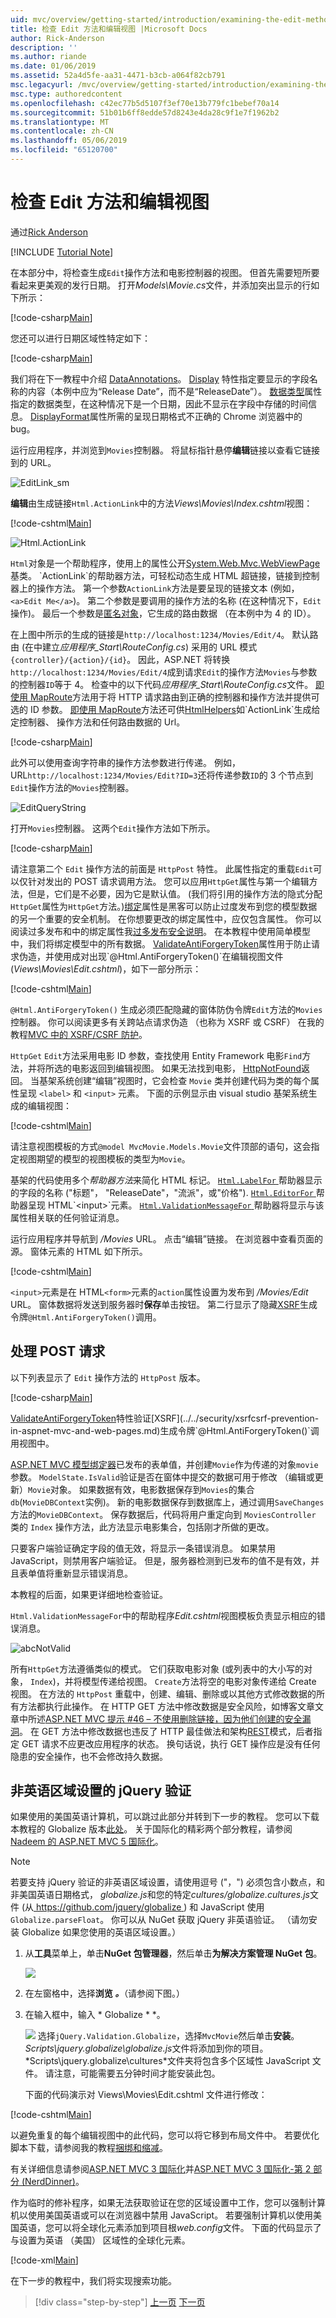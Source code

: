 ```yaml
---
uid: mvc/overview/getting-started/introduction/examining-the-edit-methods-and-edit-view
title: 检查 Edit 方法和编辑视图 |Microsoft Docs
author: Rick-Anderson
description: ''
ms.author: riande
ms.date: 01/06/2019
ms.assetid: 52a4d5fe-aa31-4471-b3cb-a064f82cb791
msc.legacyurl: /mvc/overview/getting-started/introduction/examining-the-edit-methods-and-edit-view
msc.type: authoredcontent
ms.openlocfilehash: c42ec77b5d5107f3ef70e13b779fc1bebef70a14
ms.sourcegitcommit: 51b01b6ff8edde57d8243e4da28c9f1e7f1962b2
ms.translationtype: MT
ms.contentlocale: zh-CN
ms.lasthandoff: 05/06/2019
ms.locfileid: "65120700"
---
```

# <a name="examining-the-edit-methods-and-edit-view"></a>检查 Edit 方法和编辑视图

通过[Rick Anderson]((https://twitter.com/RickAndMSFT))

[!INCLUDE [Tutorial Note](sample/code-location.md)]

在本部分中，将检查生成`Edit`操作方法和电影控制器的视图。 但首先需要短所要看起来更美观的发行日期。 打开*Models\Movie.cs*文件，并添加突出显示的行如下所示：

[!code-csharp[Main](examining-the-edit-methods-and-edit-view/samples/sample1.cs?highlight=2,12-14)]

您还可以进行日期区域性特定如下：

[!code-csharp[Main](examining-the-edit-methods-and-edit-view/samples/sample2.cs?highlight=3)]

我们将在下一教程中介绍 [DataAnnotations](https://msdn.microsoft.com/library/system.componentmodel.dataannotations.aspx)。 [Display](https://msdn.microsoft.com/library/system.componentmodel.dataannotations.displayattribute.aspx) 特性指定要显示的字段名称的内容（本例中应为“Release Date”，而不是“ReleaseDate”）。 [数据类型](https://msdn.microsoft.com/library/system.componentmodel.dataannotations.datatypeattribute.aspx)属性指定的数据类型，在这种情况下是一个日期，因此不显示在字段中存储的时间信息。 [DisplayFormat](https://msdn.microsoft.com/library/system.componentmodel.dataannotations.displayformatattribute.aspx)属性所需的呈现日期格式不正确的 Chrome 浏览器中的 bug。

运行应用程序，并浏览到`Movies`控制器。 将鼠标指针悬停**编辑**链接以查看它链接到的 URL。

![EditLink_sm](examining-the-edit-methods-and-edit-view/_static/image1.png)

**编辑**由生成链接`Html.ActionLink`中的方法*Views\Movies\Index.cshtml*视图：

[!code-cshtml[Main](examining-the-edit-methods-and-edit-view/samples/sample3.cshtml)]

![Html.ActionLink](examining-the-edit-methods-and-edit-view/_static/image2.png)

`Html`对象是一个帮助程序，使用上的属性公开[System.Web.Mvc.WebViewPage](https://msdn.microsoft.com/library/gg402107(VS.98).aspx)基类。 `ActionLink`的帮助器方法，可轻松动态生成 HTML 超链接，链接到控制器上的操作方法。 第一个参数`ActionLink`方法是要呈现的链接文本 (例如， `<a>Edit Me</a>`)。 第二个参数是要调用的操作方法的名称 (在这种情况下，`Edit`操作)。 最后一个参数是[匿名对象](https://weblogs.asp.net/scottgu/archive/2007/05/15/new-orcas-language-feature-anonymous-types.aspx)，它生成的路由数据 （在本例中为 4 的 ID）。

在上图中所示的生成的链接是`http://localhost:1234/Movies/Edit/4`。 默认路由 (在中建立*应用程序\_Start\RouteConfig.cs*) 采用的 URL 模式`{controller}/{action}/{id}`。 因此，ASP.NET 将转换`http://localhost:1234/Movies/Edit/4`成到请求`Edit`的操作方法`Movies`与参数的控制器`ID`等于 4。 检查中的以下代码*应用程序\_Start\RouteConfig.cs*文件。 [即使用 MapRoute](../../older-versions-1/controllers-and-routing/asp-net-mvc-routing-overview-cs.md)方法用于将 HTTP 请求路由到正确的控制器和操作方法并提供可选的 ID 参数。 [即使用 MapRoute](../../older-versions-1/controllers-and-routing/asp-net-mvc-routing-overview-cs.md)方法还可供[HtmlHelpers](https://msdn.microsoft.com/library/system.web.mvc.htmlhelper(v=vs.108).aspx)如`ActionLink`生成给定控制器、 操作方法和任何路由数据的 Url。

[!code-csharp[Main](examining-the-edit-methods-and-edit-view/samples/sample4.cs?highlight=7)]

此外可以使用查询字符串的操作方法参数进行传递。 例如，URL`http://localhost:1234/Movies/Edit?ID=3`还将传递参数`ID`的 3 个节点到`Edit`操作方法的`Movies`控制器。

![EditQueryString](examining-the-edit-methods-and-edit-view/_static/image3.png)

打开`Movies`控制器。 这两个`Edit`操作方法如下所示。

[!code-csharp[Main](examining-the-edit-methods-and-edit-view/samples/sample5.cs?highlight=19-21)]

请注意第二个 `Edit` 操作方法的前面是 `HttpPost` 特性。 此属性指定的重载`Edit`可以仅针对发出的 POST 请求调用方法。 您可以应用`HttpGet`属性与第一个编辑方法，但是，它们是不必要，因为它是默认值。 (我们将引用的操作方法的隐式分配`HttpGet`属性为`HttpGet`方法。)[绑定](https://msdn.microsoft.com/library/system.web.mvc.bindattribute(v=vs.108).aspx)属性是黑客可以防止过度发布到您的模型数据的另一个重要的安全机制。 在你想要更改的绑定属性中，应仅包含属性。 你可以阅读过多发布和中的绑定属性我[过多发布安全说明](https://go.microsoft.com/fwlink/?LinkId=317598)。 在本教程中使用简单模型中，我们将绑定模型中的所有数据。 [ValidateAntiForgeryToken](https://msdn.microsoft.com/library/system.web.mvc.validateantiforgerytokenattribute(v=vs.108).aspx)属性用于防止请求伪造，并使用成对出现`@Html.AntiForgeryToken()`在编辑视图文件 (*Views\Movies\Edit.cshtml*)，如下一部分所示：

[!code-cshtml[Main](examining-the-edit-methods-and-edit-view/samples/sample6.cshtml?highlight=9)]

`@Html.AntiForgeryToken()` 生成必须匹配隐藏的窗体防伪令牌`Edit`方法的`Movies`控制器。 你可以阅读更多有关跨站点请求伪造 （也称为 XSRF 或 CSRF） 在我的教程[MVC 中的 XSRF/CSRF 防护](../../security/xsrfcsrf-prevention-in-aspnet-mvc-and-web-pages.md)。

`HttpGet` `Edit`方法采用电影 ID 参数，查找使用 Entity Framework 电影`Find`方法，并将所选的电影返回到编辑视图。 如果无法找到电影， [HttpNotFound](https://msdn.microsoft.com/library/gg453938(VS.98).aspx)返回。 当基架系统创建“编辑”视图时，它会检查 `Movie` 类并创建代码为类的每个属性呈现 `<label>` 和 `<input>` 元素。 下面的示例显示由 visual studio 基架系统生成的编辑视图：

[!code-cshtml[Main](examining-the-edit-methods-and-edit-view/samples/sample7.cshtml)]

请注意视图模板的方式`@model MvcMovie.Models.Movie`文件顶部的语句，这会指定视图期望的模型的视图模板的类型为`Movie`。

基架的代码使用多个*帮助器方法*来简化 HTML 标记。 [ `Html.LabelFor` ](https://msdn.microsoft.com/library/gg401864(VS.98).aspx)帮助器显示的字段的名称 (&quot;标题&quot;， &quot;ReleaseDate&quot;，&quot;流派&quot;，或&quot;价格&quot;). [ `Html.EditorFor` ](https://msdn.microsoft.com/library/system.web.mvc.html.editorextensions.editorfor(VS.98).aspx)帮助器呈现 HTML`<input>`元素。 [ `Html.ValidationMessageFor` ](https://msdn.microsoft.com/library/system.web.mvc.html.validationextensions.validationmessagefor(VS.98).aspx)帮助器将显示与该属性相关联的任何验证消息。

运行应用程序并导航到 */Movies* URL。 点击“编辑”链接。 在浏览器中查看页面的源。 窗体元素的 HTML 如下所示。

[!code-cshtml[Main](examining-the-edit-methods-and-edit-view/samples/sample8.cshtml?highlight=1-2)]

`<input>`元素是在 HTML`<form>`元素的`action`属性设置为发布到 */Movies/Edit* URL。 窗体数据将发送到服务器时**保存**单击按钮。 第二行显示了隐藏[XSRF](../../security/xsrfcsrf-prevention-in-aspnet-mvc-and-web-pages.md)生成令牌`@Html.AntiForgeryToken()`调用。

## <a name="processing-the-post-request"></a>处理 POST 请求

以下列表显示了 `Edit` 操作方法的 `HttpPost` 版本。

[!code-csharp[Main](examining-the-edit-methods-and-edit-view/samples/sample9.cs)]

[ValidateAntiForgeryToken](https://msdn.microsoft.com/library/system.web.mvc.validateantiforgerytokenattribute(v=vs.108).aspx)特性验证[XSRF](../../security/xsrfcsrf-prevention-in-aspnet-mvc-and-web-pages.md)生成令牌`@Html.AntiForgeryToken()`调用视图中。

[ASP.NET MVC 模型绑定器](https://msdn.microsoft.com/library/dd410405.aspx)已发布的表单值，并创建`Movie`作为传递的对象`movie`参数。 `ModelState.IsValid`验证是否在窗体中提交的数据可用于修改 （编辑或更新）`Movie`对象。 如果数据有效，电影数据保存到`Movies`的集合`db`(`MovieDBContext`实例)。 新的电影数据保存到数据库上，通过调用`SaveChanges`方法的`MovieDBContext`。 保存数据后，代码将用户重定向到 `MoviesController` 类的 `Index` 操作方法，此方法显示电影集合，包括刚才所做的更改。

只要客户端验证确定字段的值无效，将显示一条错误消息。 如果禁用 JavaScript，则禁用客户端验证。 但是，服务器检测到已发布的值不是有效，并且表单值将重新显示错误消息。

本教程的后面，如果更详细地检查验证。

`Html.ValidationMessageFor`中的帮助程序*Edit.cshtml*视图模板负责显示相应的错误消息。

![abcNotValid](examining-the-edit-methods-and-edit-view/_static/image4.png)

所有`HttpGet`方法遵循类似的模式。 它们获取电影对象 (或列表中的大小写的对象， `Index`)，并将模型传递给视图。 `Create`方法将空的电影对象传递给 Create 视图。 在方法的 `HttpPost` 重载中，创建、编辑、删除或以其他方式修改数据的所有方法都执行此操作。 在 HTTP GET 方法中修改数据是安全风险，如博客文章文章中所述[ASP.NET MVC 提示 #46 – 不使用删除链接，因为他们创建的安全漏洞](http://stephenwalther.com/blog/archive/2009/01/21/asp.net-mvc-tip-46-ndash-donrsquot-use-delete-links-because.aspx)。 在 GET 方法中修改数据也违反了 HTTP 最佳做法和架构[REST](http://en.wikipedia.org/wiki/Representational_State_Transfer)模式，后者指定 GET 请求不应更改应用程序的状态。 换句话说，执行 GET 操作应是没有任何隐患的安全操作，也不会修改持久数据。

## <a name="jquery-validation-for-non-english-locales"></a>非英语区域设置的 jQuery 验证

如果使用的美国英语计算机，可以跳过此部分并转到下一步的教程。 您可以下载本教程的 Globalize 版本[此处](https://archive.msdn.microsoft.com/Project/Download/FileDownload.aspx?ProjectName=aspnetmvcsamples&amp;DownloadId=16475)。 关于国际化的精彩两个部分教程，请参阅[Nadeem 的 ASP.NET MVC 5 国际化](http://afana.me/post/aspnet-mvc-internationalization.aspx)。

> [!NOTE]
> 若要支持 jQuery 验证的非英语区域设置，请使用逗号 (&quot;，&quot;) 必须包含小数点，和非美国英语日期格式， *globalize.js*和您的特定*cultures/globalize.cultures.js*文件 (从[ https://github.com/jquery/globalize ](https://github.com/jquery/globalize) ) 和 JavaScript 使用`Globalize.parseFloat`。 你可以从 NuGet 获取 jQuery 非英语验证。 （请勿安装 Globalize 如果您使用的英语区域设置。）

1. 从**工具**菜单上，单击**NuGet 包管理器**，然后单击**为解决方案管理 NuGet 包**。

    ![](examining-the-edit-methods-and-edit-view/_static/image5.png)
2. 在左窗格中，选择<strong>浏览 *。</strong>*（请参阅下图。）
3. 在输入框中，输入 * Globalize * *。

    ![](examining-the-edit-methods-and-edit-view/_static/image6.png) 选择`jQuery.Validation.Globalize`，选择`MvcMovie`然后单击**安装**。 *Scripts\jquery.globalize\globalize.js*文件将添加到你的项目。 *Scripts\jquery.globalize\cultures\*文件夹将包含多个区域性 JavaScript 文件。 请注意，可能需要五分钟时间才能安装此包。

   下面的代码演示对 Views\Movies\Edit.cshtml 文件进行修改：

[!code-cshtml[Main](examining-the-edit-methods-and-edit-view/samples/sample10.cshtml)]

以避免重复的每个编辑视图中的此代码，您可以将它移到布局文件中。 若要优化脚本下载，请参阅我的教程[捆绑和缩减](../../performance/bundling-and-minification.md)。

有关详细信息请参阅[ASP.NET MVC 3 国际化](http://afana.me/post/aspnet-mvc-internationalization.aspx)并[ASP.NET MVC 3 国际化-第 2 部分 (NerdDinner)](http://afana.me/post/aspnet-mvc-internationalization-part-2.aspx)。

作为临时的修补程序，如果无法获取验证在您的区域设置中工作，您可以强制计算机以使用美国英语或可以在浏览器中禁用 JavaScript。 若要强制计算机以使用美国英语，您可以将全球化元素添加到项目根*web.config*文件。 下面的代码显示了与设置为英语 （美国） 区域性的全球化元素。

[!code-xml[Main](examining-the-edit-methods-and-edit-view/samples/sample11.xml)]

<a id="gettingstarted"></a><a id="jQueryAjaxJSON"></a> 在下一步的教程中，我们将实现搜索功能。

> [!div class="step-by-step"]
> [上一页](accessing-your-models-data-from-a-controller.md)
> [下一页](adding-search.md)
